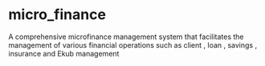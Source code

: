 # micro_finance
A comprehensive microfinance management system that facilitates the management of various financial operations such as client , loan , savings , insurance and Ekub management



